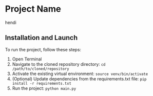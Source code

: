 # Project Name

hendi

## Installation and Launch

To run the project, follow these steps:

1. Open Terminal
2. Navigate to the cloned repository directory: `cd /path/to/cloned/repository`
3. Activate the existing virtual environment: `source venv/bin/activate`
4. (Optional) Update dependencies from the requirements.txt file: `pip install -r requirements.txt`
5. Run the project: `python main.py`